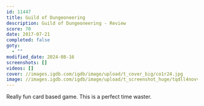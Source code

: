 ```yaml
---
id: 11447
title: Guild of Dungeoneering
description: Guild of Dungeoneering - Review
score: 70
date: 2017-07-21
completed: false
goty:
  - ""
modified_date: 2024-08-16
screenshots: []
videos: []
cover: //images.igdb.com/igdb/image/upload/t_cover_big/co1r24.jpg
image: //images.igdb.com/igdb/image/upload/t_screenshot_huge/tqdll4novv9jsvlbu9yt.jpg
---
```

Really fun card based game. This is a perfect time waster.